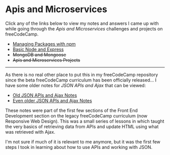 # Apis and Microservices

Click any of the links below to view my notes and answers I came up with while going through the *Apis and Microservices* challenges and projects on freeCodeCamp.

- [Managing Packages with npm](https://github.com/Squibs/freeCodeCamp/tree/master/5.%20Apis%20and%20Microservices/1.%20Managing%20Packages%20with%20npm.md#managing-packages-with-npm)
- [Basic Node and Express](https://github.com/Squibs/freeCodeCamp/tree/master/5.%20Apis%20and%20Microservices/2.%20Basic%20Node%20and%20Express.md#basic-node-and-express)
- ~~MongoDB and Mongoose~~
- ~~Apis and Microservices Projects~~

---

As there is no real other place to put this in my freeCodeCamp repository since the beta freeCodeCamp curriculum has been officially released... I have some older notes for *JSON APIs and Ajax* that can be viewed:

- [Old JSON APIs and Ajax Notes](https://github.com/Squibs/freeCodeCamp/tree/master/5.%20Apis%20and%20Microservices/Legacy%20Apis%20and%20Microservices%20Files%20%26%20Notes/json-apis-and-ajax#json-apis-and-ajax)
- [Even older JSON APIs and Ajax Notes](https://github.com/Squibs/freeCodeCamp/blob/master/5.%20Apis%20and%20Microservices/Legacy%20Apis%20and%20Microservices%20Files%20%26%20Notes/json-apis-and-ajax/lesson-notes.txt#L1)

These notes were part of the first few sections of the Front End Development section on the legacy freeCodeCamp curriculum (now Responsive Web Design). This was a small series of lessons in which taught the very basics of retrieving data from APIs and update HTML using what was retrieved with Ajax.

I'm not sure if much of it is relevant to me anymore, but it was the first few steps I took in learning about how to use APIs and working with JSON.
